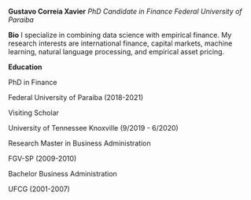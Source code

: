 **Gustavo Correia Xavier**
_PhD Candidate in Finance_
_Federal University of Paraiba_


**Bio**
I specialize in combining data science with empirical finance. My research interests are international finance, capital markets, machine learning, natural language processing, and empirical asset pricing.

**Education**

PhD in Finance

  Federal University of Paraiba (2018-2021)
  
Visiting Scholar

  University of Tennessee Knoxville (9/2019 - 6/2020)

Research Master in Business Administration

  FGV-SP (2009-2010)

Bachelor Business Administration

  UFCG (2001-2007)


<!--
## Welcome to GitHub Pages

You can use the [editor on GitHub](https://github.com/gustavocxavier/gxavier.github.io/edit/master/index.md) to maintain and preview the content for your website in Markdown files.

Whenever you commit to this repository, GitHub Pages will run [Jekyll](https://jekyllrb.com/) to rebuild the pages in your site, from the content in your Markdown files.

### Markdown

Markdown is a lightweight and easy-to-use syntax for styling your writing. It includes conventions for

```markdown
Syntax highlighted code block

# Header 1
## Header 2
### Header 3

- Bulleted
- List

1. Numbered
2. List

**Bold** and _Italic_ and `Code` text

[Link](url) and ![Image](src)
```

For more details see [GitHub Flavored Markdown](https://guides.github.com/features/mastering-markdown/).

### Jekyll Themes

Your Pages site will use the layout and styles from the Jekyll theme you have selected in your [repository settings](https://github.com/gustavocxavier/gxavier.github.io/settings). The name of this theme is saved in the Jekyll `_config.yml` configuration file.

### Support or Contact

Having trouble with Pages? Check out our [documentation](https://help.github.com/categories/github-pages-basics/) or [contact support](https://github.com/contact) and we’ll help you sort it out.
-->

